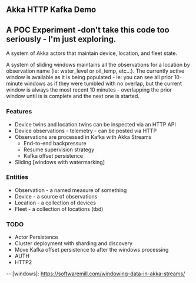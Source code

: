 Akka HTTP Kafka Demo
---

## A POC Experiment -don't take this code too seriously - I'm just exploring.

A system of Akka actors that maintain device, location, and fleet state.

A system of sliding windows maintains all the observations for a location by
observation name (ie: water_level or oil_temp, etc...).  The currently active
window is available as it is being populated - ie: you can see all prior 10-minute
windows as if they were tumbled with no overlap, but the current window is always
the most recent 10 minutes - overlapping the prior window until is is complete
and the next one is started.

### Features
  * Device twins and location twins can be inspected via an HTTP API
  * Device observations - telemetry - can be posted via HTTP
  * Observations are processed in Kafka with Akka Streams
    * End-to-end backpressure
    * Resume supervision strategy
    * Kafka offset persistence
  * Sliding [windows with watermarking]

### Entities
  * Observation - a named measure of something
  * Device - a source of observations
  * Location - a collection of devices
  * Fleet - a collection of locations (tbd)

### TODO
  * Actor Persistence
  * Cluster deployment with sharding and discovery
  * Move Kafka offset persistence to after the windows processing
  * AUTH
  * HTTP2

--
[windows]: https://softwaremill.com/windowing-data-in-akka-streams/

